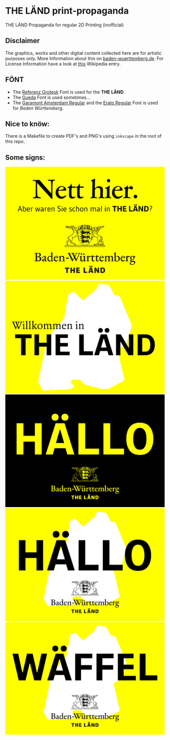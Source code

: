  THE LÄND print-propaganda
============================
THE LÄND Propaganda for regular 2D Printing (inofficial)

 Disclaimer
------------
The graphics, works and other digital content collected here are for artistic purposes only. More Information about this on [baden-wuerttemberg.de](https://www.baden-wuerttemberg.de/de/unser-land/landeswappen-und-hymnen/landeswappen/). For License Information have a look at [this](https://de.wikipedia.org/wiki/Wappen_Baden-Württembergs#/media/Datei:Greater_coat_of_arms_of_Baden-Württemberg.svg) Wikipedia entry.

 FÖNT
------
+ The [Referenz Grotesk](https://www.fontsdownload.org/referenz-grotesk-font-family/) Font is used for the **THE LÄND**.
+ The [Gueda](https://www.1001freefonts.com/gudea.font) Font is used sometimes...
+ The [Garamont Amsterdam Regular](https://fontsgeek.com/fonts/Garamont-Amsterdam-BQ-Regular) and the [Erato Regular](https://www.fontshmonts.com/text-fonts/erato/) Font is used for *Baden Württemberg*.

 Nice to knöw:
--------------
There is a Makefile to create PDF's and PNG's using ``inkscape`` in the root of this repo.

 Some signs:
-------------
![Nett hier](nett_hier.svg)
![Willkommen in THE LÄND](willkommen_in_the_laend.svg)
![HÄLO dark themed](haello_dark.svg)
![HÄLO](haello.svg)
![WÄFFEL](waeffel.svg)
